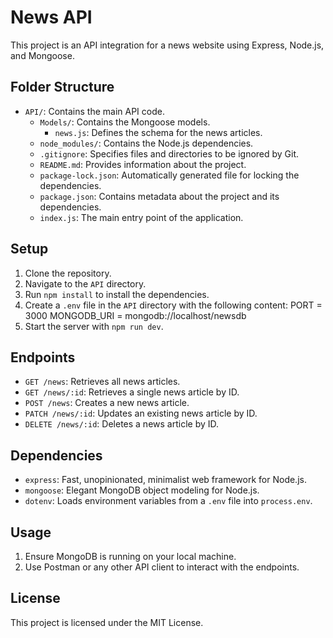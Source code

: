 # News API

This project is an API integration for a news website using Express, Node.js, and Mongoose.

## Folder Structure

- `API/`: Contains the main API code.
  - `Models/`: Contains the Mongoose models.
    - `news.js`: Defines the schema for the news articles.
  - `node_modules/`: Contains the Node.js dependencies.
  - `.gitignore`: Specifies files and directories to be ignored by Git.
  - `README.md`: Provides information about the project.
  - `package-lock.json`: Automatically generated file for locking the dependencies.
  - `package.json`: Contains metadata about the project and its dependencies.
  - `index.js`: The main entry point of the application.

## Setup

1. Clone the repository.
2. Navigate to the `API` directory.
3. Run `npm install` to install the dependencies.
4. Create a `.env` file in the `API` directory with the following content: PORT = 3000 MONGODB_URI = mongodb://localhost/newsdb
5. Start the server with `npm run dev`.

## Endpoints

- `GET /news`: Retrieves all news articles.
- `GET /news/:id`: Retrieves a single news article by ID.
- `POST /news`: Creates a new news article.
- `PATCH /news/:id`: Updates an existing news article by ID.
- `DELETE /news/:id`: Deletes a news article by ID.

## Dependencies

- `express`: Fast, unopinionated, minimalist web framework for Node.js.
- `mongoose`: Elegant MongoDB object modeling for Node.js.
- `dotenv`: Loads environment variables from a `.env` file into `process.env`.

## Usage

1. Ensure MongoDB is running on your local machine.
2. Use Postman or any other API client to interact with the endpoints.

## License

This project is licensed under the MIT License.